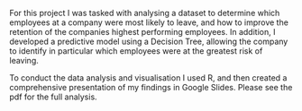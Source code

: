 For this project I was tasked with analysing a dataset to determine which employees at a company were most likely to leave, and how to improve the retention of the companies highest performing employees. In addition, I developed a predictive model using a Decision Tree, allowing the company to identify in particular which employees were at the greatest risk of leaving.

To conduct the data analysis and visualisation I used R, and then created a comprehensive presentation of my findings in Google Slides. Please see the pdf for the full analysis. 
